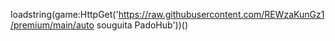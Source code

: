 loadstring(game:HttpGet('https://raw.githubusercontent.com/REWzaKunGz1/premium/main/auto souguita PadoHub'))()   
